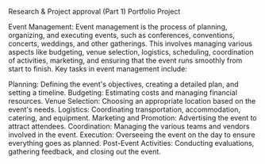 Research & Project approval (Part 1) Portfolio Project

Event Management:
Event management is the process of planning, organizing, and executing events, such as conferences, conventions, concerts, weddings, and other gatherings. This involves managing various aspects like budgeting, venue selection, logistics, scheduling, coordination of activities, marketing, and ensuring that the event runs smoothly from start to finish.
Key tasks in event management include:

Planning: Defining the event's objectives, creating a detailed plan, and setting a timeline.
Budgeting: Estimating costs and managing financial resources.
Venue Selection: Choosing an appropriate location based on the event's needs.
Logistics: Coordinating transportation, accommodation, catering, and equipment.
Marketing and Promotion: Advertising the event to attract attendees.
Coordination: Managing the various teams and vendors involved in the event.
Execution: Overseeing the event on the day to ensure everything goes as planned.
Post-Event Activities: Conducting evaluations, gathering feedback, and closing out the event.

